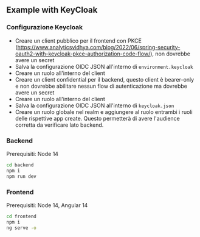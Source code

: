 ## Example with KeyCloak

### Configurazione Keycloak

- Creare un client pubblico per il frontend con PKCE (https://www.analyticsvidhya.com/blog/2022/06/spring-security-oauth2-with-keycloak-pkce-authorization-code-flow/), non dovrebbe avere un secret
- Salva la configurazione OIDC JSON all'interno di `environment.keycloak`
- Creare un ruolo all'interno del client
- Creare un client confidential per il backend, questo client è bearer-only e non dovrebbe abilitare nessun flow di autenticazione ma dovrebbe avere un secret
- Creare un ruolo all'interno del client
- Salva la configurazione OIDC JSON all'interno di `keycloak.json`
- Creare un ruolo globale nel realm e aggiungere al ruolo entrambi i ruoli delle rispettive app create. Questo permetterà di avere l'audience corretta da verificare lato backend.

### Backend

Prerequisiti: Node 14

```bash
cd backend
npm i
npm run dev
```

### Frontend

Prerequisiti: Node 14, Angular 14

```bash
cd frontend
npm i
ng serve -o
```
